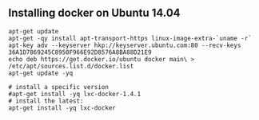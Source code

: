 
Installing docker on Ubuntu 14.04
---------------------------------
```
apt-get update
apt-get -qy install apt-transport-https linux-image-extra-`uname -r`
apt-key adv --keyserver hkp://keyserver.ubuntu.com:80 --recv-keys 36A1D7869245C8950F966E92D8576A8BA88D21E9
echo deb https://get.docker.io/ubuntu docker main\ > /etc/apt/sources.list.d/docker.list
apt-get update -yq

# install a specific version
#apt-get install -yq lxc-docker-1.4.1
# install the latest:
apt-get install -yq lxc-docker
```

